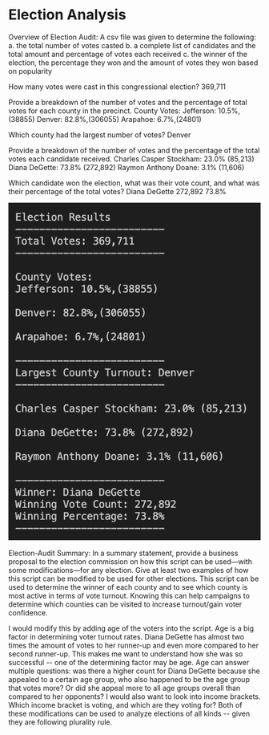 # Election Analysis
Overview of Election Audit: A csv file was given to determine the following:
a. the total number of votes casted
b. a complete list of candidates and the total amount and percentage of votes each received
c. the winner of the election, the percentage they won and the amount of votes they won based on popularity


How many votes were cast in this congressional election? 369,711

Provide a breakdown of the number of votes and the percentage of total votes for each county in the precinct.
County Votes: 
Jefferson: 10.5%,(38855)
Denver: 82.8%,(306055)
Arapahoe: 6.7%,(24801)

Which county had the largest number of votes?
Denver

Provide a breakdown of the number of votes and the percentage of the total votes each candidate received.
Charles Casper Stockham: 23.0% (85,213)
Diana DeGette: 73.8% (272,892)
Raymon Anthony Doane: 3.1% (11,606)

Which candidate won the election, what was their vote count, and what was their percentage of the total votes?
Diana DeGette
272,892
73.8%

![Results](https://github.com/pratishthasingh1/Election_Analysis/blob/master/Screen%20Shot%202020-08-16%20at%208.46.58%20PM.png?raw=true)

Election-Audit Summary: In a summary statement, provide a business proposal to the election commission on how this script can be used—with some modifications—for any election. Give at least two examples of how this script can be modified to be used for other elections.
This script can be used to determine the winner of each county and to see which county is most active in terms of vote turnout. Knowing this can help campaigns to determine which counties can be visited to increase turnout/gain voter confidence. 

I would modify this by adding age of the voters into the script. Age is a big factor in determining voter turnout rates. Diana DeGette has almost two times the amount of votes to her runner-up and even more compared to her second runner-up. This makes me want to understand how she was so successful -- one of the determining factor may be age. Age can answer multiple questions: was there a higher count for Diana DeGette because she appealed to a certain age group, who also happened to be the age group that votes more? Or did she appeal more to all age groups overall than compared to her opponents? 
I would also want to look into income brackets. Which income bracket is voting, and which are they voting for?
Both of these modifications can be used to analyze elections of all kinds -- given they are following plurality rule. 
